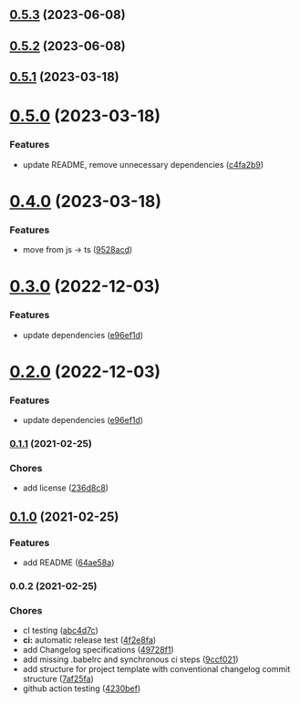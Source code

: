 

## [0.5.3](https://github.com/ggv3/project-template/compare/0.5.2...0.5.3) (2023-06-08)

## [0.5.2](https://github.com/ggv3/project-template/compare/0.5.1...0.5.2) (2023-06-08)

## [0.5.1](https://github.com/ggv3/project-template/compare/0.5.0...0.5.1) (2023-03-18)

# [0.5.0](https://github.com/ggv3/project-template/compare/0.4.0...0.5.0) (2023-03-18)


### Features

* update README, remove unnecessary dependencies ([c4fa2b9](https://github.com/ggv3/project-template/commit/c4fa2b9f2e48e34915e36ec16daaf61b809ad005))

# [0.4.0](https://github.com/ggv3/project-template/compare/0.3.0...0.4.0) (2023-03-18)


### Features

* move from js -> ts ([9528acd](https://github.com/ggv3/project-template/commit/9528acdba324b938883eb645354556671d3ecc21))

# [0.3.0](https://github.com/ggv3/project-template/compare/0.1.1...0.3.0) (2022-12-03)


### Features

* update dependencies ([e96ef1d](https://github.com/ggv3/project-template/commit/e96ef1db7720d7f2e8da877b3c6d5c65bb2bce0c))

# [0.2.0](https://github.com/ggv3/project-template/compare/0.1.1...0.2.0) (2022-12-03)


### Features

* update dependencies ([e96ef1d](https://github.com/ggv3/project-template/commit/e96ef1db7720d7f2e8da877b3c6d5c65bb2bce0c))

### [0.1.1](https://github.com/kaartni/project-template/compare/0.1.0...0.1.1) (2021-02-25)


### Chores

* add license ([236d8c8](https://github.com/kaartni/project-template/commit/236d8c8d7424ca6e666e1930438b982ab8f985f8))

## [0.1.0](https://github.com/kaartni/project-template/compare/0.0.2...0.1.0) (2021-02-25)


### Features

* add README ([64ae58a](https://github.com/kaartni/project-template/commit/64ae58ad111e6e7ce8fa2fe949a4332a293bf7f7))

### 0.0.2 (2021-02-25)


### Chores

* cI testing ([abc4d7c](https://github.com/kaartni/project-template/commit/abc4d7cc4036e0f9f29e9780df2248f8cefc530a))
* **ci:** automatic release test ([4f2e8fa](https://github.com/kaartni/project-template/commit/4f2e8fa36c4fd7d5c9ee963b718315440a355e06))
* add Changelog specifications ([49728f1](https://github.com/kaartni/project-template/commit/49728f1ad55c0c76f17eddf797aa355d686f4ee0))
* add missing .babelrc and synchronous ci steps ([9ccf021](https://github.com/kaartni/project-template/commit/9ccf021769b7c3a22cc7b1e383610e48a271c316))
* add structure for project template with conventional changelog commit structure ([7af25fa](https://github.com/kaartni/project-template/commit/7af25fa2908eeed3907c4632f0dac28c8cc6a532))
* github action testing ([4230bef](https://github.com/kaartni/project-template/commit/4230beff2367a1d5b69702ba1fe3878522aa662d))